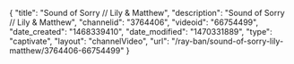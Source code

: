 {
    "title": "Sound of Sorry \/\/ Lily & Matthew",
    "description": "Sound of Sorry \/\/ Lily & Matthew",
    "channelid": "3764406",
    "videoid": "66754499",
    "date_created": "1468339410",
    "date_modified": "1470331889",
    "type": "captivate",
    "layout": "channelVideo",
    "url": "\/ray-ban\/sound-of-sorry-lily-matthew\/3764406-66754499"
}